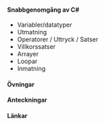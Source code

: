 #### Snabbgenomgång av C#

* Variabler/datatyper
* Utmatning
* Operatorer / Uttryck / Satser
* Villkorssatser
* Arrayer
* Loopar
* Inmatning

#### Övningar

#### Anteckningar

#### Länkar